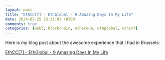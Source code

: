 ```yaml
---
layout: post
title: "EthCC[7] - EthGlobal - 9 Amazing Days In My Life"
date: 2024-07-25 23:31:03 +0300
comments: true
categories: [web3, blockchain, ethereum, ethglobal, ethcc7]
---
```


Here is my blog post about the awesome experience that I had in Brussels:

[EthCC[7] - EthGlobal - 9 Amazing Days In My Life](https://www.rayo.gr/blog/ethcc-7-ethglobal-9-amazing-days-in-my-life)
